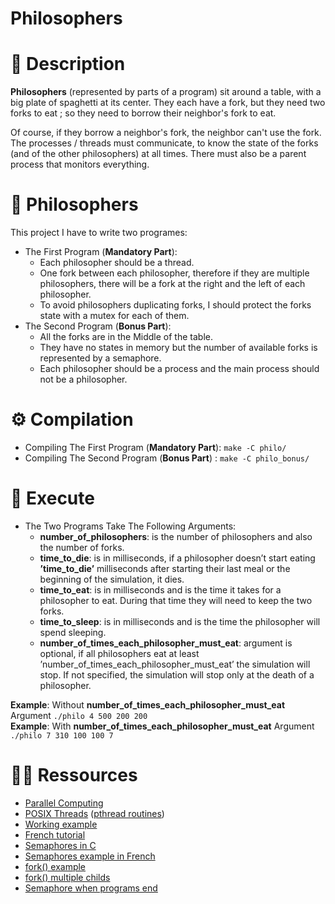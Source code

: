 # Philosophers

# 🤔 Description

**Philosophers** (represented by parts of a program) sit around a table, with a big plate of spaghetti at its center. They each have a fork, but they need two forks to eat ; so they need to borrow their neighbor's fork to eat.

Of course, if they borrow a neighbor's fork, the neighbor can't use the fork. The processes / threads must communicate, to know the state of the forks (and of the other philosophers) at all times. There must also be a parent process that monitors everything.

# 📙 Philosophers
This project I have to write two programes:
- The First Program (**Mandatory Part**):
  - Each philosopher should be a thread.
  - One fork between each philosopher, therefore if they are multiple philosophers, there will be a fork at the right and the left of each philosopher.
  - To avoid philosophers duplicating forks, I should protect the forks state with a mutex for each of them.
- The Second Program (**Bonus Part**):
  - All the forks are in the Middle of the table.
  - They have no states in memory but the number of available forks is represented by a semaphore.
  - Each philosopher should be a process and the main process should not be a philosopher.

# ⚙️ Compilation
- Compiling The First Program (**Mandatory Part**): `make -C philo/` 
- Compiling The Second Program (**Bonus Part**) : `make -C philo_bonus/`
# 🔑 Execute

- The Two Programs Take The Following Arguments:
  - **number_of_philosophers**: is the number of philosophers and also the number of forks.
  - **time_to_die**: is in milliseconds, if a philosopher doesn’t start eating **’time_to_die’** milliseconds after starting their last meal or the beginning of the simulation, it dies.
  - **time_to_eat**: is in milliseconds and is the time it takes for a philosopher to eat. During that time they will need to keep the two forks.
  - **time_to_sleep**: is in milliseconds and is the time the philosopher will spend sleeping.
  - **number_of_times_each_philosopher_must_eat**: argument is optional, if all philosophers eat at least ’number_of_times_each_philosopher_must_eat’ the
simulation will stop. If not specified, the simulation will stop only at the death of a philosopher.

**Example**: Without **number_of_times_each_philosopher_must_eat** Argument `./philo 4 500 200 200`</br>
**Example**: With **number_of_times_each_philosopher_must_eat** Argument `./philo 7 310 100 100 7`

# 👨‍💻 Ressources

* [Parallel Computing](https://computing.llnl.gov/tutorials/parallel_comp/)
* [POSIX Threads](https://computing.llnl.gov/tutorials/pthreads/) ([pthread routines](https://computing.llnl.gov/tutorials/pthreads/#AppendixA))
* [Working example](https://timmurphy.org/2010/05/04/pthreads-in-c-a-minimal-working-example/)
* [French tutorial](https://franckh.developpez.com/tutoriels/posix/pthreads/)
* [Semaphores in C](http://greenteapress.com/thinkos/html/thinkos012.html)
* [Semaphores example in French](http://jean-luc.massat.perso.luminy.univ-amu.fr/ens/docs/thread-sem.html)
* [fork() example](https://timmurphy.org/2014/04/26/using-fork-in-cc-a-minimum-working-example/)
* [fork() multiple childs](https://stackoverflow.com/questions/876605/multiple-child-process)
* [Semaphore when programs end](https://stackoverflow.com/questions/9537068/sem-close-vs-sem-unlink-when-process-terminates)
